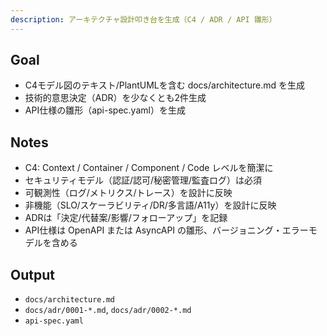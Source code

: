 ```yaml
---
description: アーキテクチャ設計叩き台を生成（C4 / ADR / API 雛形）
---
```


## Goal
- C4モデル図のテキスト/PlantUMLを含む docs/architecture.md を生成
- 技術的意思決定（ADR）を少なくとも2件生成
- API仕様の雛形（api-spec.yaml）を生成

## Notes
- C4: Context / Container / Component / Code レベルを簡潔に
- セキュリティモデル（認証/認可/秘密管理/監査ログ）は必須
- 可観測性（ログ/メトリクス/トレース）を設計に反映
- 非機能（SLO/スケーラビリティ/DR/多言語/A11y）を設計に反映
- ADRは「決定/代替案/影響/フォローアップ」を記録
- API仕様は OpenAPI または AsyncAPI の雛形、バージョニング・エラーモデルを含める

## Output
- `docs/architecture.md`
- `docs/adr/0001-*.md`, `docs/adr/0002-*.md`
- `api-spec.yaml`
